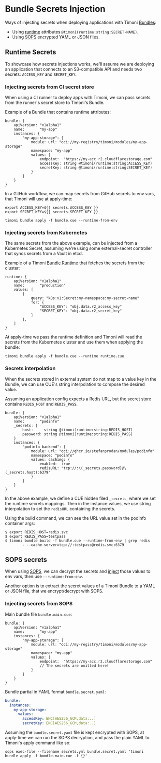 # Bundle Secrets Injection

Ways of injecting secrets when deploying applications with Timoni [Bundles](bundle.md):

- Using [runtime](#runtime-secrets) attributes `@timoni(runtime:string:SECRET-NAME)`.
- Using [SOPS](#sops-secrets) encrypted YAML or JSON files.

## Runtime Secrets

To showcase how secrets injections works, we'll assume we are deploying an application
that connects to an S3-compatible API and needs two secrets: `ACCESS_KEY` and `SECRET_KEY`.

### Injecting secrets from CI secret store

When using a CI runner to deploy apps with Timoni,
we can pass secrets from the runner's secret store to Timoni's Bundle.

Example of a Bundle that contains runtime attributes:

```cue
bundle: {
	apiVersion: "v1alpha1"
	name:       "my-app"
	instances: {
		"my-app-storage": {
			module: url: "oci://my-registry/timoni/modules/my-app-storage"
			namespace: "my-app"
			values: {
				endpoint:  "https://my-acc.r2.cloudflarestorage.com"
				accessKey: string @timoni(runtime:string:ACCESS_KEY)
				secretKey: string @timoni(runtime:string:SECRET_KEY)
			}
		}
	}
}
```

In a GitHub workflow, we can map secrets from GitHub secrets to env vars,
that Timoni will use at apply-time:

```shell
export ACCESS_KEY=${{ secrets.ACCESS_KEY }}
export SECRET_KEY=${{ secrets.SECRET_KEY }}

timoni bundle apply -f bundle.cue --runtime-from-env
```

### Injecting secrets from Kubernetes

The same secrets from the above example, can be injected from a Kubernetes Secret,
assuming we're using some external-secret controller that syncs secrets from a Vault in etcd.

Example of a Timoni [Bundle Runtime](bundle-runtime.md) that fetches the secrets from the cluster:

```cue
runtime: {
	apiVersion: "v1alpha1"
	name:       "production"
	values: [
		{
			query: "k8s:v1:Secret:my-namespace:my-secret-name"
			for: {
				"ACCESS_KEY": "obj.data.r2_access_key"
				"SECRET_KEY": "obj.data.r2_secret_key"
			}
		},
	]
}
```

At apply-time we pass the runtime definition and
Timoni will read the secrets from the Kubernetes cluster
and use them when applying the bundle:

```shell
timoni bundle apply -f bundle.cue --runtime runtime.cue
```

### Secrets interpolation

When the secrets stored in external system do not map to a value key in the Bundle,
we can use CUE's string interpolation to compose the desired value.

Assuming an application config expects a Redis URL, but the secret store contains
`REDIS_HOST` and `REDIS_PASS`.

```cue
bundle: {
	apiVersion: "v1alpha1"
	name:       "podinfo"
	_secrets: {
		host:     string @timoni(runtime:string:REDIS_HOST)
		password: string @timoni(runtime:string:REDIS_PASS)
	}
	instances: {
		"podinfo-backend": {
			module: url: "oci://ghcr.io/stefanprodan/modules/podinfo"
			namespace: "podinfo"
			values: caching: {
				enabled:  true
				redisURL: "tcp://:\(_secrets.password)@\(_secrets.host):6379"
			}
		}
	}
}
```

In the above example, we define a CUE hidden filed `_secrets`, where we set the
runtime secrets mappings. Then in the instance values, we use string interpolation
to set the `redisURL` containing the secrets.

Using the build command, we can see the URL value set in the podinfo container args:

```console
$ export REDIS_HOST=redis.svc
$ export REDIS_PASS=testpass
$ timoni bundle build -f bundle.cue --runtime-from-env | grep redis
        - --cache-server=tcp://:testpass@redis.svc:6379
```

## SOPS secrets

When using [SOPS](https://github.com/getsops/sops),
we can decrypt the secrets and [inject](https://github.com/getsops/sops#passing-secrets-to-other-processes)
those values to env vars, then use `--runtime-from-env`.

Another option is to extract the secret values of a Timoni Bundle to a YAML or JSON file,
that we encrypt/decrypt with SOPS.

### Injecting secrets from SOPS

Main bundle file `bundle.main.cue`:

```cue
bundle: {
	apiVersion: "v1alpha1"
	name:       "my-app"
	instances: {
		"my-app-storage": {
			module: url: "oci://my-registry/timoni/modules/my-app-storage"
			namespace: "my-app"
			values: {
				endpoint:  "https://my-acc.r2.cloudflarestorage.com"
				// The secrets are omitted here!
			}
		}
	}
}
```

Bundle partial in YAML format `bundle.secret.yaml`:

```yaml
bundle:
  instances:
    my-app-storage:
      values:
        accessKey: ENC[AES256_GCM,data:..]
        secretKey: ENC[AES256_GCM,data:..]
```

Assuming the `bundle.secret.yaml` file is kept encrypted with SOPS,
at apply-time we can run the SOPS decryption,
and pass the plain YAML to Timoni's apply command like so:

```shell
sops exec-file --filename secrets.yml bundle.secret.yaml 'timoni bundle apply -f bundle.main.cue -f {}'
```
